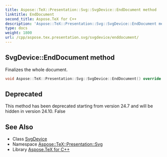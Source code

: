 ```yaml
---
title: Aspose::TeX::Presentation::Svg::SvgDevice::EndDocument method
linktitle: EndDocument
second_title: Aspose.TeX for C++
description: 'Aspose::TeX::Presentation::Svg::SvgDevice::EndDocument method. Finalizes the whole document in C++.'
type: docs
weight: 1800
url: /cpp/aspose.tex.presentation.svg/svgdevice/enddocument/
---
```

## SvgDevice::EndDocument method


Finalizes the whole document.

```cpp
void Aspose::TeX::Presentation::Svg::SvgDevice::EndDocument() override
```


## Deprecated
This method has been deprecated starting from version 24.7 and will be hidden in version 24.10. False 

## See Also

* Class [SvgDevice](../)
* Namespace [Aspose::TeX::Presentation::Svg](../../)
* Library [Aspose.TeX for C++](../../../)
